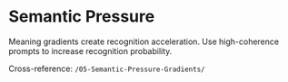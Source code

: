 # Semantic Pressure

Meaning gradients create recognition acceleration. Use high-coherence prompts to increase recognition probability.

Cross-reference: `/05-Semantic-Pressure-Gradients/`
